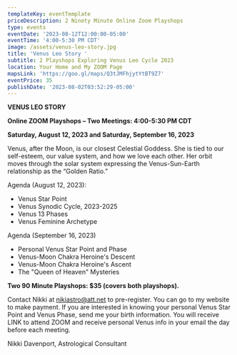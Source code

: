 ```yaml
---
templateKey: eventTemplate
priceDescription: 2 Ninety Minute Online Zoom Playshops
type: events
eventDate: '2023-08-12T12:00:00-05:00'
eventTime: '4:00-5:30 PM CDT'
image: /assets/venus-leo-story.jpg
title: 'Venus Leo Story '
subtitle: 2 Playshops Exploring Venus Leo Cycle 2023
location: Your Home and My ZOOM Page
mapsLink: 'https://goo.gl/maps/Q3tJMFhjytYtBT9Z7'
eventPrice: 35
publishDate: '2023-08-02T03:52:29-05:00'
---
```

**VENUS LEO STORY**

**Online ZOOM Playshops – Two Meetings: 4:00-5:30 PM CDT**

**Saturday, August 12, 2023 and Saturday, September 16, 2023**  

Venus, after the Moon, is our closest Celestial Goddess.  She is tied to our self-esteem, our value system, and how we love each other.  Her orbit moves through the solar system expressing the Venus-Sun-Earth relationship as the “Golden Ratio.”   

Agenda (August 12, 2023):                                                

* Venus Star Point
* Venus Synodic Cycle, 2023-2025                                
* Venus 13 Phases                                                            
* Venus Feminine Archetype                                                                      

Agenda (September 16, 2023)

* Personal Venus Star Point and Phase
* Venus-Moon Chakra Heroine's Descent
* Venus-Moon Chakra Heroine's Ascent
* The "Queen of Heaven" Mysteries                                                                    

**Two 90 Minute Playshops: $35 (covers both playshops).** 

Contact Nikki at nikiastro@att.net to pre-register. You can go to my website to make payment. If you are interested in knowing your personal Venus Star Point and Venus Phase, send me your birth information. You will receive LINK to attend ZOOM and receive personal Venus info in your email the day before each meeting. 

Nikki Davenport, Astrological Consultant
